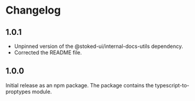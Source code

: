 # Changelog

## 1.0.1

- Unpinned version of the @stoked-ui/internal-docs-utils dependency.
- Corrected the README file.

## 1.0.0

Initial release as an npm package.
The package contains the typescript-to-proptypes module.

